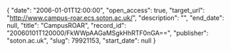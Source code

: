 {
  "date": "2006-01-01T12:00:00", 
  "open_access": true, 
  "target_url": "http://www.campus-roar.ecs.soton.ac.uk/", 
  "description": "", 
  "end_date": null, 
  "title": "CampusROAR", 
  "record_id": "20060101T120000/FkWWpAAGaMSgkHhRTF0nGA==", 
  "publisher": "soton.ac.uk", 
  "slug": 79921153, 
  "start_date": null
}

